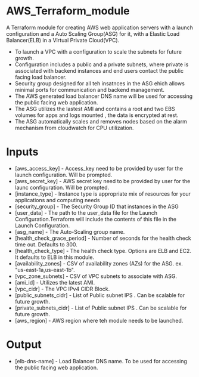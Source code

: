 # AWS_Terraform_module
A Terraform module for creating AWS web application servers with a launch configuration and a Auto Scaling Group(ASG) for it, with a Elastic Load Balancer(ELB) in a Virtual Private Cloud(VPC).
  * To launch a VPC with a configuration to scale the subnets for future growth.
  * Configuration includes a public and a private subnets, where private is associated with backend instances and end users contact the public facing load balancer.
  * Security group designed for all teh insatnces in the ASG ehich allows minimal ports for communication and backend management.
  * The AWS generated load balancer DNS name will be used for accessing the public facing web application.
  * The ASG utilizes the lastest AMI and contains a root and two EBS volumes for apps and logs mounted , the data is encrypted at rest.
  * The ASG automatically scales and removes nodes based on the alarm mechanism from cloudwatch for CPU utilization.

# Inputs

* [aws_access_key] - Access_key need to be provided by user for the launch configuration. Will be prompted.
* [aws_secret_key] - AWS secret key need to be provided by user for the launc configuration. Will be prompted.
* [instance_type] - Instance type is appropriate mix of resources for your applications and computing needs
* [security_group] - The Security Group ID that instances in the ASG
* [user_data] - The path to the user_data file for the Launch Configuration.Terraform will include the contents of this file in the Launch Configuration.
* [asg_name] - The Auto-Scaling group name.
* [health_check_grace_period] - Number of seconds for the health check time out. Defaults to 300.
* [health_check_type] - The health check type. Options are ELB and EC2. It defaults to ELB in this module.
* [availability_zones] - CSV of availability zones (AZs) for the ASG. ex. "us-east-1a,us-east-1b".
* [vpc_zone_subnets] - CSV of VPC subnets to associate with ASG.
* [ami_id] - Utilizes the latest AMI.
* [vpc_cidr] - The VPC IPv4 CIDR Block.
* [public_subnets_cidr] - List of Public subnet IPS . Can be scalable for future growth.
* [private_subnets_cidr] - List of Public subnet IPS . Can be scalable for future growth.
* [aws_region] - AWS region where teh module needs to be launched.

# Output

* [elb-dns-name] - Load Balancer DNS name. To be used for accessing the public facing web application.


